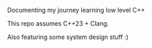 Documenting my journey learning low level C++

This repo assumes C++23 + Clang.

Also featuring some system design stuff :)
